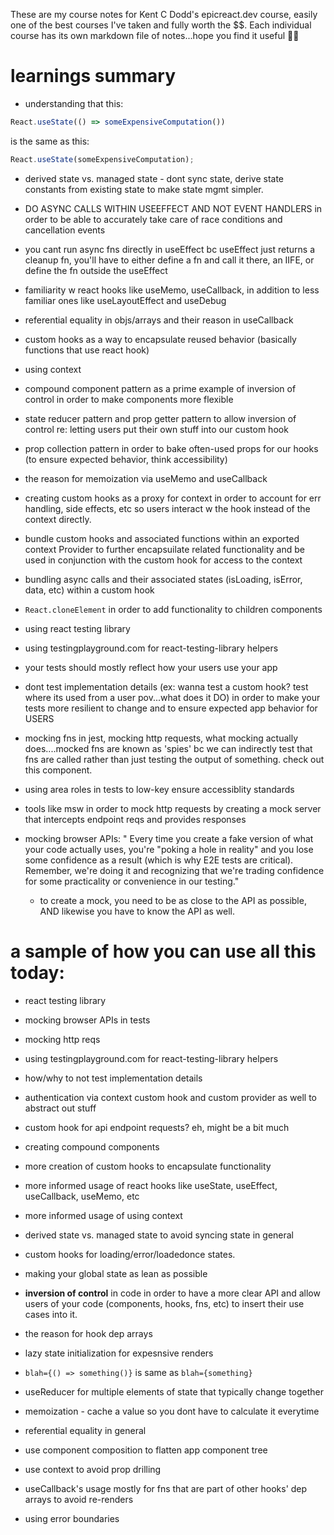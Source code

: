 These are my course notes for Kent C Dodd's epicreact.dev course, easily one of the best courses I've taken and fully worth the $$. Each individual course has its own markdown file of notes...hope you find it useful 🏄‍♂️


# learnings summary
* understanding that this:
```js
React.useState(() => someExpensiveComputation())
```
is the same as this:
```js
React.useState(someExpensiveComputation);
```
* derived state vs. managed state - dont sync state, derive state constants from existing state to make state mgmt simpler.
* DO ASYNC CALLS WITHIN USEEFFECT AND NOT EVENT HANDLERS in order to be able to accurately take care of race conditions and cancellation events
* you cant run async fns directly in useEffect bc useEffect just returns a cleanup fn, you'll have to either define a fn and call it there, an IIFE, or define the fn outside the useEffect

* familiarity w react hooks like useMemo, useCallback, in addition to less familiar ones like useLayoutEffect and useDebug
* referential equality in objs/arrays and their reason in useCallback
* custom hooks as a way to encapsulate reused behavior (basically functions that use react hook)
* using context

* compound component pattern as a prime example of inversion of control in order to make components more flexible
* state reducer pattern and prop getter pattern to allow inversion of control re: letting users put their own stuff into our custom hook
* prop collection pattern in order to bake often-used props for our hooks (to ensure expected behavior, think accessibility)

* the reason for memoization via useMemo and useCallback
* creating custom hooks as a proxy for context in order to account for err handling, side effects, etc so users interact w the hook instead of the context directly.
* bundle custom hooks and associated functions within an exported context Provider to further encapsuilate related functionality and be used in conjunction with the custom hook for access to the context
* bundling async calls and their associated states (isLoading, isError, data, etc) within a custom hook

* `React.cloneElement` in order to add functionality to children components

* using react testing library
* using testingplayground.com for react-testing-library helpers
* your tests should mostly reflect how your users use your app
* dont test implementation details (ex: wanna test a custom hook? test where its used from a user pov...what does it DO) in order to make your tests more resilient to change and to ensure expected app behavior for USERS
* mocking fns in jest, mocking http requests, what mocking actually does....mocked fns are known as 'spies' bc we can indirectly test that fns are called rather than just testing the output of something. check out this component.
* using area roles in tests to low-key ensure accessiblity standards
* tools like msw in order to mock http requests by creating a mock server that intercepts endpoint reqs and provides responses
* mocking browser APIs: " Every time you create a fake version of what your code actually uses, you're "poking a hole in reality" and you lose some confidence as a result (which is why E2E tests are critical). Remember, we're doing it and recognizing that we're trading confidence for some practicality or convenience in our testing."
  * to create a mock, you need to be as close to the API as possible, AND likewise you have to know the API as well.



# a sample of how you can use all this today:
* react testing library
* mocking browser APIs in tests
* mocking http reqs
* using testingplayground.com for react-testing-library helpers
* how/why to not test implementation details

* authentication via context custom hook and custom provider as well to abstract out stuff
* custom hook for api endpoint requests? eh, might be a bit much
* creating compound components
* more creation of custom hooks to encapsulate functionality
* more informed usage of react hooks like useState, useEffect, useCallback, useMemo, etc
* more informed usage of using context
* derived state vs. managed state to avoid syncing state in general
* custom hooks for loading/error/loadedonce states.
* making your global state as lean as possible
* **inversion of control** in code in order to have a more clear API and allow users of your code (components, hooks, fns, etc) to insert their use cases into it.
* the reason for hook dep arrays
* lazy state initialization for expesnsive renders
* `blah={() => something()}` is same as `blah={something}`
* useReducer for multiple elements of state that typically change together
* memoization - cache a value so you dont have to calculate it everytime
* referential equality in general
* use component composition to flatten app component tree
* use context to avoid prop drilling
* useCallback's usage mostly for fns that are part of other hooks' dep arrays to avoid re-renders
* using error boundaries